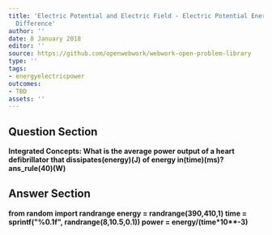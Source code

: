 ```yaml
---
title: 'Electric Potential and Electric Field - Electric Potential Energy: Potential
  Difference'
author: ''
date: 8 January 2018
editor: ''
source: https://github.com/openwebwork/webwork-open-problem-library
type: ''
tags:
- energyelectricpower
outcomes:
- TBD
assets: ''
---
```


## Question Section 

<b>
<b>Integrated Concepts:<b> What is the average power output of a heart defibrillator that dissipates(energy)(J) of energy in(time)(ms)?
ans_rule(40)(W)


## Answer Section

from random import randrange
energy = randrange(390,410,1)
time = sprintf("%0.1f", randrange(8,10.5,0.1))
power = energy/(time*10**-3)